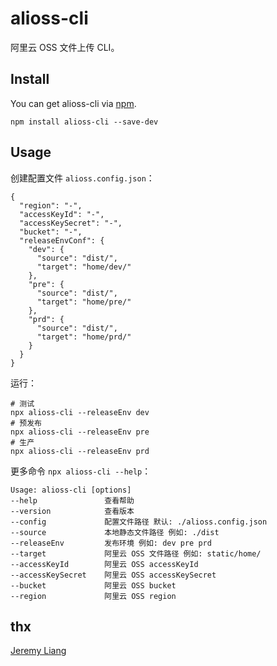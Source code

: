 # alioss-cli

阿里云 OSS 文件上传 CLI。

## Install

You can get alioss-cli via [npm](http://npmjs.com).

```
npm install alioss-cli --save-dev
```

## Usage

创建配置文件 `alioss.config.json`：

```
{
  "region": "-",
  "accessKeyId": "-",
  "accessKeySecret": "-",
  "bucket": "-",
  "releaseEnvConf": {
    "dev": {
      "source": "dist/",
      "target": "home/dev/"
    },
    "pre": {
      "source": "dist/",
      "target": "home/pre/"
    },
    "prd": {
      "source": "dist/",
      "target": "home/prd/"
    }
  }
}
```

运行：

```
# 测试
npx alioss-cli --releaseEnv dev
# 预发布
npx alioss-cli --releaseEnv pre
# 生产
npx alioss-cli --releaseEnv prd
```

更多命令 `npx alioss-cli --help`：

```
Usage: alioss-cli [options]
--help               查看帮助
--version            查看版本
--config             配置文件路径 默认: ./alioss.config.json
--source             本地静态文件路径 例如: ./dist
--releaseEnv         发布环境 例如: dev pre prd
--target             阿里云 OSS 文件路径 例如: static/home/
--accessKeyId        阿里云 OSS accessKeyId
--accessKeySecret    阿里云 OSS accessKeySecret
--bucket             阿里云 OSS bucket
--region             阿里云 OSS region
```

## thx

[Jeremy Liang](https://github.com/whoopschat) 
